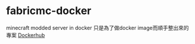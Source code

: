 # fabricmc-docker
 minecraft modded server in docker
 只是為了做docker image而順手整出來的專案
[Dockerhub](https://hub.docker.com/r/mungbean/fabricdocker)
